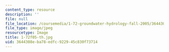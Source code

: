 ```yaml
---
content_type: resource
description: ''
file: null
file_location: /coursemedia/1-72-groundwater-hydrology-fall-2005/3644308eba78edfc922945c830f73714_1-72f05-th.jpg
file_type: image/jpeg
resourcetype: Image
title: 1-72f05-th.jpg
uid: 3644308e-ba78-edfc-9229-45c830f73714
---
```

